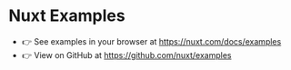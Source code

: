 # Nuxt Examples

- 👉 See examples in your browser at https://nuxt.com/docs/examples
- 👉 View on GitHub at https://github.com/nuxt/examples
